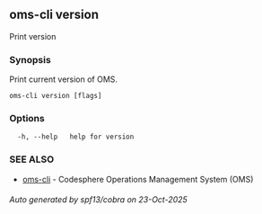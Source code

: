 ## oms-cli version

Print version

### Synopsis

Print current version of OMS.

```
oms-cli version [flags]
```

### Options

```
  -h, --help   help for version
```

### SEE ALSO

* [oms-cli](oms-cli.md)	 - Codesphere Operations Management System (OMS)

###### Auto generated by spf13/cobra on 23-Oct-2025
